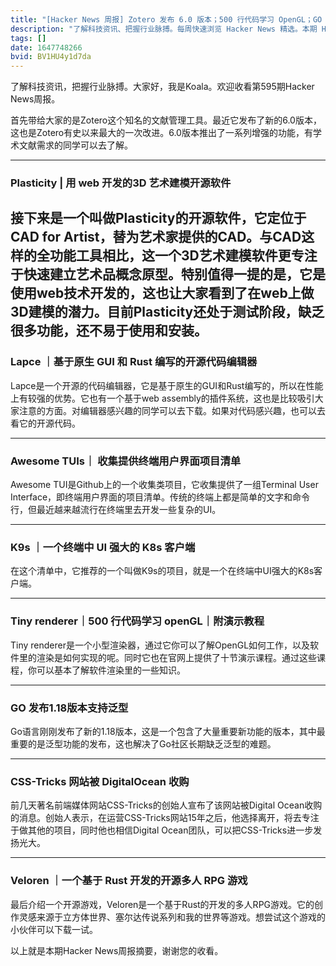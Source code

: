 ```yaml
---
title: "[Hacker News 周报] Zotero 发布 6.0 版本；500 行代码学习 OpenGL；GO 支持泛型"
description: "了解科技资讯、把握行业脉搏。每周快速浏览 Hacker News 精选。本期 Hacker Newsletter 地址：https://mailchi.mp/hackernewsletter/595"
tags: []
date: 1647748266
bvid: BV1HU4y1d7da
---
```

了解科技资讯，把握行业脉搏。大家好，我是Koala。欢迎收看第595期Hacker News周报。

首先带给大家的是Zotero这个知名的文献管理工具。最近它发布了新的6.0版本，这也是Zotero有史以来最大的一次改进。6.0版本推出了一系列增强的功能，有学术文献需求的同学可以去了解。

---
### Plasticity | 用 web 开发的3D 艺术建模开源软件
接下来是一个叫做Plasticity的开源软件，它定位于CAD for Artist，替为艺术家提供的CAD。与CAD这样的全功能工具相比，这一个3D艺术建模软件更专注于快速建立艺术品概念原型。特别值得一提的是，它是使用web技术开发的，这也让大家看到了在web上做3D建模的潜力。目前Plasticity还处于测试阶段，缺乏很多功能，还不易于使用和安装。
---
### Lapce ｜基于原生 GUI 和 Rust 编写的开源代码编辑器
Lapce是一个开源的代码编辑器，它是基于原生的GUI和Rust编写的，所以在性能上有较强的优势。它也有一个基于web assembly的插件系统，这也是比较吸引大家注意的方面。对编辑器感兴趣的同学可以去下载。如果对代码感兴趣，也可以去看它的开源代码。

---
### Awesome TUIs｜ 收集提供终端用户界面项目清单
Awesome TUI是Github上的一个收集类项目，它收集提供了一组Terminal User Interface，即终端用户界面的项目清单。传统的终端上都是简单的文字和命令行，但最近越来越流行在终端里去开发一些复杂的UI。

---
### K9s ｜一个终端中 UI 强大的 K8s 客户端
在这个清单中，它推荐的一个叫做K9s的项目，就是一个在终端中UI强大的K8s客户端。

---
### Tiny renderer｜500 行代码学习 openGL｜附演示教程
Tiny renderer是一个小型渲染器，通过它你可以了解OpenGL如何工作，以及软件里的渲染是如何实现的呢。同时它也在官网上提供了十节演示课程。通过这些课程，你可以基本了解软件渲染里的一些知识。

---
### GO 发布1.18版本支持泛型
Go语言刚刚发布了新的1.18版本，这是一个包含了大量重要新功能的版本，其中最重要的是泛型功能的发布，这也解决了Go社区长期缺乏泛型的难题。

---
### CSS-Tricks 网站被 DigitalOcean 收购
前几天著名前端媒体网站CSS-Tricks的创始人宣布了该网站被Digital Ocean收购的消息。创始人表示，在运营CSS-Tricks网站15年之后，他选择离开，将去专注于做其他的项目，同时他也相信Digital Ocean团队，可以把CSS-Tricks进一步发扬光大。

---
### Veloren ｜一个基于 Rust 开发的开源多人 RPG 游戏
最后介绍一个开源游戏，Veloren是一个基于Rust的开发的多人RPG游戏。它的创作灵感来源于立方体世界、塞尔达传说系列和我的世界等游戏。想尝试这个游戏的小伙伴可以下载一试。

以上就是本期Hacker News周报摘要，谢谢您的收看。



